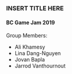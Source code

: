 ### INSERT TITLE HERE
#### BC Game Jam 2019

Group Members:	
- Ali Khamesy
- Lina Dang-Nguyen
- Jovan Bapla
- Jarrod Vanthournout

